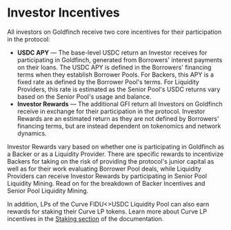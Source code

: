 # Investor Incentives

All investors on Goldfinch receive two core incentives for their participation in the protocol:

* **USDC APY** — The base-level USDC return an Investor receives for participating in Goldfinch, generated from Borrowers' interest payments on their loans. The USDC APY is defined in the Borrowers' financing terms when they establish Borrower Pools. For Backers, this APY is a fixed rate as defined by the Borrower Pool's terms. For Liquidity Providers, this rate is estimated as the Senior Pool's USDC returns vary based on the Senior Pool's usage and balance.&#x20;
* **Investor Rewards** — The additional GFI return all Investors on Goldfinch receive in exchange for their participation in the protocol. Investor Rewards are an estimated return as they are not defined by Borrowers' financing terms, but are instead dependent on tokenomics and network dynamics.

Investor Rewards vary based on whether one is participating in Goldfinch as a Backer or as a Liquidity Provider. There are specific rewards to incentivize Backers for taking on the risk of providing the protocol's junior capital as well as for their work evaluating Borrower Pool deals, while Liquidity Providers can receive Investor Rewards by participating in Senior Pool Liquidity Mining. Read on for the breakdown of Backer Incentives and Senior Pool Liquidity Mining.

In addition, LPs of the Curve FIDU<>USDC Liquidity Pool can also earn rewards for staking their Curve LP tokens. Learn more about Curve LP incentives in the [Staking section](https://docs.goldfinch.finance/goldfinch/protocol-mechanics/staking) of the documentation.

